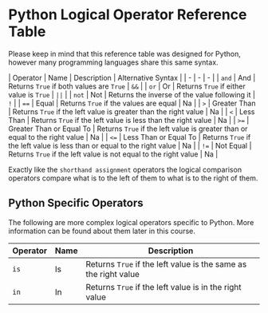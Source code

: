 # Python Logical Operator Reference Table

Please keep in mind that this reference table was designed for Python, however many programming languages share this same syntax.

| Operator | Name | Description | Alternative Syntax |
| - | - | - |
| `and` | And | Returns `True` if both values are `True` | `&&` |
| `or` | Or | Returns `True` if either value is `True` | `||` |
| `not` | Not | Returns the inverse of the value following it | `!` |
| `==` | Equal | Returns `True` if the values are equal | Na |
| `>` | Greater Than | Returns `True` if the left value is greater than the right value | Na |
| `<` | Less Than | Returns `True` if the left value is less than the right value | Na |
| `>=` | Greater Than or Equal To | Returns `True` if the left value is greater than or equal to the right value | Na |
| `<=` | Less Than or Equal To | Returns `True` if the left value is less than or equal to the right value | Na |
| `!=` | Not Equal | Returns `True` if the left value is not equal to the right value | Na |

Exactly like the `shorthand assignment` operators the logical comparison operators compare what is to the left of them to what is to the right of them.

## Python Specific Operators

The following are more complex logical operators specific to Python. More information can be found about them later in this course.

| Operator | Name | Description |
| - | - | - |
| `is` | Is | Returns `True` if the left value is the same as the right value | Na |
| `in` | In | Returns `True` if the left value is in the right value |
